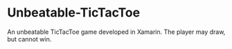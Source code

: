 # Unbeatable-TicTacToe
An unbeatable TicTacToe game developed in Xamarin. The player may draw, but cannot win.
